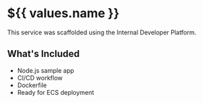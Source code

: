 # ${{ values.name }}

This service was scaffolded using the Internal Developer Platform.

## What's Included
- Node.js sample app
- CI/CD workflow
- Dockerfile
- Ready for ECS deployment